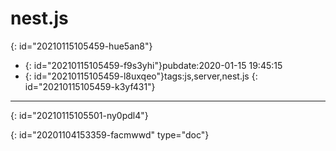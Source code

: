 # nest.js
{: id="20210115105459-hue5an8"}

- {: id="20210115105459-f9s3yhi"}pubdate:2020-01-15 19:45:15
- {: id="20210115105459-l8uxqeo"}tags:js,server,nest.js
{: id="20210115105459-k3yf431"}

---

{: id="20210115105501-ny0pdl4"}


{: id="20201104153359-facmwwd" type="doc"}
